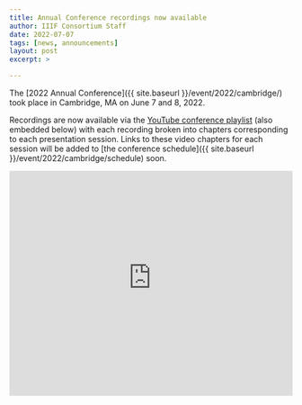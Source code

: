 ```yaml
---
title: Annual Conference recordings now available
author: IIIF Consortium Staff
date: 2022-07-07
tags: [news, announcements]
layout: post
excerpt: >

---
```



The [2022 Annual Conference]({{ site.baseurl }}/event/2022/cambridge/) took place in Cambridge, MA on June 7 and 8, 2022.

Recordings are now available via the [YouTube conference playlist](https://www.youtube.com/playlist?list=PLYPP1-8uH9c6iAN6nZ-XWBhtwZW_lSesZ) (also embedded below) with each recording broken into chapters corresponding to each presentation session. Links to these video chapters for each session will be added to [the conference schedule]({{ site.baseurl }}/event/2022/cambridge/schedule) soon.

<iframe width="100%" height="400" src="https://www.youtube-nocookie.com/embed/videoseries?list=PLYPP1-8uH9c6iAN6nZ-XWBhtwZW_lSesZ" title="YouTube video player" frameborder="0" allow="accelerometer; autoplay; clipboard-write; encrypted-media; gyroscope; picture-in-picture" allowfullscreen></iframe>
